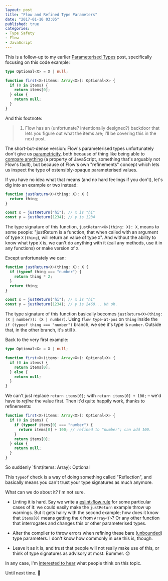 ```yaml
---
layout: post
title: "Flow and Refined Type Parameters"
date: "2017-01-10 03:05"
published: true
categories:
- Type Safety
- Flow
- JavaScript
---
```


This is a follow-up to my earlier [Parameterised Types](/blog/2017/01/effective-types-a-parameterised-type-primer-flow/) post, specifically focusing on this code example:

```ts
type Optional<X> = X | null;

function first<X>(items: Array<X>): Optional<X> {
  if (0 in items) {
    return items[0];
  } else {
    return null;
  }
}
```

And this footnote:

> 1. Flow has an (unfortunate? intentionally designed?) backdoor that lets you figure out what the items are; I'll be covering this in the next post.

The short-but-dense version: Flow's parameterised types unfortunately don't give us [parametricity](https://www.schoolofhaskell.com/school/starting-with-haskell/introduction-to-haskell/5-type-classes), both because of thing like being able to [compare anything](https://gist.github.com/raichoo/b5d2534c18eadbf9da8b) (a property of JavaScript, something that's arguably not Flow's fault), but because of Flow's own "refinements" concept which lets us inspect the type of ostensibly-opaque parameterised values.

If you have no idea what that means (and no hard feelings if you don't), let's dig into an example or two instead:

```ts
function justReturn<X>(thing: X): X {
  return thing;
}

const x = justReturn("hi"); // x is "hi"
const y = justReturn(1234); // y is 1234
```

The type signature of this function, `justReturn<X>(thing: X): X`, means to some people: "justReturn is a function, that when called with an argument of type `X` (`thing`), will return an value of type `X`". And without the ability to know what type `X` is, we can't do anything with it (call any methods, use it in any functions) or make version of `X`.

Except unfortunately we can:

```ts
function justReturn<X>(thing: X): X {
  if (typeof thing === "number") {
    return thing * 2;
  }
  return thing;
}

const x = justReturn("hi"); // x is "hi"
const y = justReturn(1234); // y is 2468... Uh oh.
```

The type signature of this function basically becomes `justReturn<X>(thing: (X | number)): (X | number)`. Using `flow type-at-pos` on `thing` inside the `if (typeof thing === "number")` branch, we see it's type is `number`. Outside that, in the other branch, it's still `X`.

Back to the very first example:

```ts
type Optional<X> = X | null;

function first<X>(items: Array<X>): Optional<X> {
  if (0 in items) {
    return items[0];
  } else {
    return null;
  }
}
```

We can't just replace `return items[0];` with `return items[0] + 100;` – we'd have to _refine_ the value first. Then it'd quite happily work, thanks to refinements:

```ts
function first<X>(items: Array<X>): Optional<X> {
  if (0 in items) {
    if (typeof items[0] === "number") {
      return items[0] + 100; // refined to "number"; can add 100.
    }
    return items[0];
  } else {
    return null;
  }
}
```

So suddenly `first<X>(items: Array<X>): Optional<X>

This `typeof` check is a way of doing something called "Reflection", and basically means you can't trust your type signatures as much anymore.

What can we do about it? I'm not sure.

* Linting it is hard. Say we write a [eslint-flow rule](https://www.npmjs.com/package/eslint-plugin-flowtype#eslint-plugin-flowtype-rules-define-flow-type) for some particular cases of it: we could easily make the `justReturn` example throw up warnings. But it gets hairy with the second example; how does it know that `items[0]` means getting the `X` from `Array<T>`? Or any other function that interrogates and changes this or other parameterised types.

* Alter the compiler to throw errors when refining these bare ([unbounded](https://flowtype.org/blog/2015/03/12/Bounded-Polymorphism.html)) type parameters. I don't know how commonly in use this is, though.

* Leave it as it is, and trust that people will not really make use of this, or think of type signatures as advisory at most. Bummer. 😟

In any case, I'm [interested to hear](https://twitter.com/damncabbage) what people think on this topic.

Until next time. 👋
